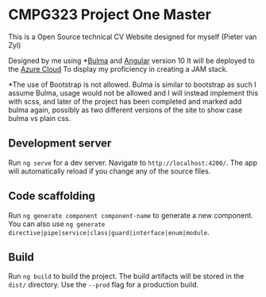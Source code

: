 # CMPG323 Project One Master 

This is a Open Source technical CV Website designed for myself
(Pieter van Zyl)

Designed by me using *[Bulma](https://bulma.io) and [Angular](https://github.com/angular/angular-cli) version 10
It will be deployed to the [Azure Cloud](https://azure.microsoft.com)
To display my proficiency in creating a JAM stack.

*The use of Bootstrap is not allowed. Bulma is similar to bootstrap as such I assume Bulma, usage would not be allowed and I will instead implement this with scss, and later of the project has been completed and marked add bulma again, possibly as two different versions of the site to show case bulma vs plain css.


## Development server

Run `ng serve` for a dev server. Navigate to `http://localhost:4200/`. The app will automatically reload if you change any of the source files.

## Code scaffolding

Run `ng generate component component-name` to generate a new component. You can also use `ng generate directive|pipe|service|class|guard|interface|enum|module`.

## Build

Run `ng build` to build the project. The build artifacts will be stored in the `dist/` directory. Use the `--prod` flag for a production build.
